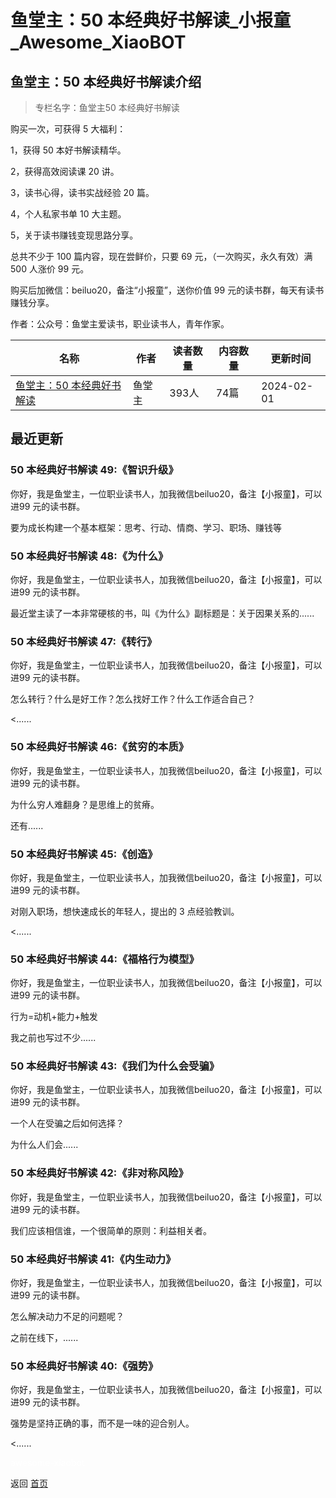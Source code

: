 # 鱼堂主：50 本经典好书解读_小报童_Awesome_XiaoBOT

## 鱼堂主：50 本经典好书解读介绍
> 专栏名字：鱼堂主50 本经典好书解读    
    
购买一次，可获得 5 大福利：    
    
1，获得 50 本好书解读精华。    
    
2，获得高效阅读课 20 讲。    
    
3，读书心得，读书实战经验 20 篇。    
    
4，个人私家书单 10 大主题。    
    
5，关于读书赚钱变现思路分享。    
    
总共不少于 100 篇内容，现在尝鲜价，只要 69 元，（一次购买，永久有效）满 500 人涨价 99 元。    
    
购买后加微信：beiluo20，备注“小报童”，送你价值 99 元的读书群，每天有读书赚钱分享。    
    
作者：公众号：鱼堂主爱读书，职业读书人，青年作家。  
  


|名称|作者|读者数量|内容数量|更新时间|
|---|---|---|---|---|
|[鱼堂主：50 本经典好书解读](https://xiaobot.net/p/yutangzhu?refer=0b133df9-27dc-423b-8101-639049001c13)|鱼堂主|393人|74篇|2024-02-01|

## 最近更新
### 50 本经典好书解读 49:《智识升级》

你好，我是鱼堂主，一位职业读书人，加我微信beiluo20，备注【小报童】，可以进99 元的读书群。

要为成长构建一个基本框架：思考、行动、情商、学习、职场、赚钱等

### 50 本经典好书解读 48:《为什么》

你好，我是鱼堂主，一位职业读书人，加我微信beiluo20，备注【小报童】，可以进99 元的读书群。

最近堂主读了一本非常硬核的书，叫《为什么》副标题是：关于因果关系的......

### 50 本经典好书解读 47:《转行》

你好，我是鱼堂主，一位职业读书人，加我微信beiluo20，备注【小报童】，可以进99 元的读书群。

怎么转行？什么是好工作？怎么找好工作？什么工作适合自己？

<......

### 50 本经典好书解读 46:《贫穷的本质》

你好，我是鱼堂主，一位职业读书人，加我微信beiluo20，备注【小报童】，可以进99 元的读书群。

为什么穷人难翻身？是思维上的贫瘠。

还有......

### 50 本经典好书解读 45:《创造》

你好，我是鱼堂主，一位职业读书人，加我微信beiluo20，备注【小报童】，可以进99 元的读书群。

对刚入职场，想快速成长的年轻人，提出的 3 点经验教训。

<......

### 50 本经典好书解读 44:《福格行为模型》

你好，我是鱼堂主，一位职业读书人，加我微信beiluo20，备注【小报童】，可以进99 元的读书群。

行为=动机+能力+触发

我之前也写过不少......

### 50 本经典好书解读 43:《我们为什么会受骗》

你好，我是鱼堂主，一位职业读书人，加我微信beiluo20，备注【小报童】，可以进99 元的读书群。

一个人在受骗之后如何选择？

为什么人们会......

### 50 本经典好书解读 42:《非对称风险》

你好，我是鱼堂主，一位职业读书人，加我微信beiluo20，备注【小报童】，可以进99 元的读书群。

我们应该相信谁，一个很简单的原则：利益相关者。

### 50 本经典好书解读 41:《内生动力》

你好，我是鱼堂主，一位职业读书人，加我微信beiluo20，备注【小报童】，可以进99 元的读书群。

怎么解决动力不足的问题呢？

之前在线下，......

### 50 本经典好书解读 40:《强势》

你好，我是鱼堂主，一位职业读书人，加我微信beiluo20，备注【小报童】，可以进99 元的读书群。

强势是坚持正确的事，而不是一味的迎合别人。

<......


<a href="https://github.com/Reno9527/awesome-xiaobot" style="color: white; text-decoration: none;">awesome-xiaobot</a>

返回 [首页](../README.md)
